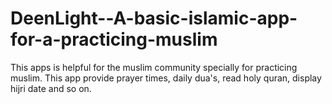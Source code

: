 # DeenLight--A-basic-islamic-app-for-a-practicing-muslim
This apps is helpful for the muslim community specially for practicing muslim. This app provide prayer times, daily dua's, read holy quran, display hijri date and so on.
